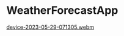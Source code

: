 # WeatherForecastApp

[device-2023-05-29-071305.webm](https://github.com/xolani-xd95/WeatherForecastApp/assets/44279048/0e7b03d7-d670-4e29-84ec-aaa8080a85a6)
